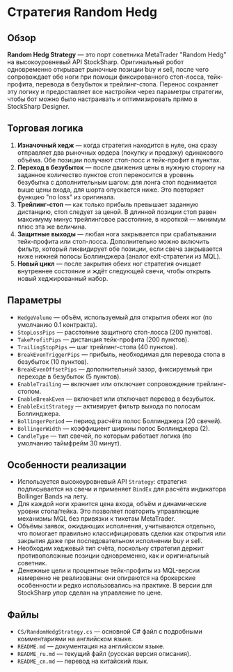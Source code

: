 # Стратегия Random Hedg

## Обзор
**Random Hedg Strategy** — это порт советника MetaTrader "Random Hedg" на высокоуровневый API StockSharp. Оригинальный робот одновременно открывает рыночные позиции buy и sell, после чего сопровождает обе ноги при помощи фиксированного стоп-лосса, тейк-профита, перевода в безубыток и трейлинг-стопа. Перенос сохраняет эту логику и предоставляет все настройки через параметры стратегии, чтобы бот можно было настраивать и оптимизировать прямо в StockSharp Designer.

## Торговая логика
1. **Изначочный хедж** — когда стратегия находится в нуле, она сразу отправляет два рыночных ордера (покупку и продажу) одинакового объёма. Обе позиции получают стоп-лосс и тейк-профит в пунктах.
2. **Переход в безубыток** — после движения цены в нужную сторону на заданное количество пунктов стоп переносится в уровень безубытка с дополнительным шагом: для лонга стоп поднимается выше цены входа, для шорта опускается ниже. Это повторяет функцию "no loss" из оригинала.
3. **Трейлинг-стоп** — как только прибыль превышает заданную дистанцию, стоп следует за ценой. В длинной позиции стоп равен максимуму минус трейлинговое расстояние, в короткой — минимум плюс эта же величина.
4. **Защитные выходы** — любая нога закрывается при срабатывании тейк-профита или стоп-лосса. Дополнительно можно включить фильтр, который ликвидирует обе позиции, если свеча закрывается ниже нижней полосы Боллинджера (аналог exit-стратегии из MQL).
5. **Новый цикл** — после закрытия обеих ног стратегия очищает внутреннее состояние и ждёт следующей свечи, чтобы открыть новый хеджированный набор.

## Параметры
- `HedgeVolume` — объём, используемый для открытия обеих ног (по умолчанию 0.1 контракта).
- `StopLossPips` — расстояние защитного стоп-лосса (200 пунктов).
- `TakeProfitPips` — дистанция тейк-профита (200 пунктов).
- `TrailingStopPips` — шаг трейлинг-стопа (40 пунктов).
- `BreakEvenTriggerPips` — прибыль, необходимая для перевода стопа в безубыток (10 пунктов).
- `BreakEvenOffsetPips` — дополнительный зазор, фиксируемый при переходе в безубыток (5 пунктов).
- `EnableTrailing` — включает или отключает сопровождение трейлинг-стопом.
- `EnableBreakEven` — включает или отключает перевод в безубыток.
- `EnableExitStrategy` — активирует фильтр выхода по полосам Боллинджера.
- `BollingerPeriod` — период расчёта полос Боллинджера (20 свечей).
- `BollingerWidth` — коэффициент ширины полос Боллинджера (2).
- `CandleType` — тип свечей, по которым работает логика (по умолчанию таймфрейм 30 минут).

## Особенности реализации
- Используется высокоуровневый API `Strategy`: стратегия подписывается на свечи и применяет `BindEx` для расчёта индикатора Bollinger Bands на лету.
- Для каждой ноги хранится цена входа, объём и динамические уровни стопа/тейка. Это позволяет повторить управляющие механизмы MQL без привязки к тикетам MetaTrader.
- Объёмы заявок, ожидающих исполнения, учитываются отдельно, что помогает правильно классифицировать сделки как открытия или закрытия даже при последовательном исполнении buy и sell.
- Необходим хеджевый тип счёта, поскольку стратегия держит противоположные позиции одновременно, как и оригинальный советник.
- Денежные цели и процентные тейк-профиты из MQL-версии намеренно не реализованы: они опираются на брокерские особенности и редко использовались на практике. В версии для StockSharp упор сделан на управление по цене.

## Файлы
- `CS/RandomHedgStrategy.cs` — основной C# файл с подробными комментариями на английском языке.
- `README.md` — документация на английском языке.
- `README_ru.md` — текущий файл (русская версия описания).
- `README_cn.md` — перевод на китайский язык.
